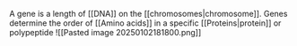 A gene is a length of [[DNA]] on the [[chromosomes|chromosome]]. Genes determine the order of [[Amino acids]] in a specific [[Proteins|protein]] or polypeptide
![[Pasted image 20250102181800.png]]